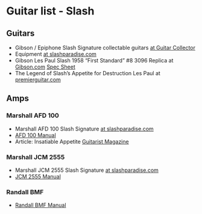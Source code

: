 # Guitar list - Slash

## Guitars

* Gibson / Epiphone Slash Signature collectable guitars [at Guitar Collector](http://www.guitarscollector.com/slash-guitars.html)
* Equipment [at slashparadise.com](http://www.slashparadise.com/site/equipment-guitars-amps-effects-slash.php)
* Gibson Les Paul Slash 1958 “First Standard” #8 3096 Replica at [Gibson.com](http://legacy.gibson.com/Products/Electric-Guitars/2017/Custom/Slash-1958-Les-Paul-First-Standard-8-3096-Replica.aspx) [Spec Sheet](https://images.gibson.com/Products/Electric-Guitars/2017/Custom/Slash-1958-LPFirstStandard-8-3096-Replica/Press/Documents/Slash-1958-LPFirstStandard-One-Sheet.pdf)
* The Legend of Slash’s Appetite for Destruction Les Paul at [premierguitar.com](https://www.premierguitar.com/articles/The_Legend_of_Slashs_Appetite_for_Destruction_Les_Paul)

## Amps

### Marshall AFD 100 
* Marshall AFD 100 Slash Signature [at slashparadise.com](https://www.slashparadise.com/equipment/marshall-afd100-slash-signature.php)
* [AFD 100 Manual](https://www.marshallamps.de/fileadmin/_marshall/downloads/all-manuals/AFD100-Handbuch.pdf)
* Article: Insatiable Appetite [Guitarist Magazine](https://www.slashparadise.com/media/interviews-slash/insatiable-appetite-guitarist-january-2011.pdf)

### Marshall JCM 2555
* Marshall JCM 2555 Slash Signature [at slashparadise.com](http://www.slashparadise.com/equipment/marshall-jcm2555-slash-signature.php) 
* [JCM 2555 Manual](https://www.marshallamps.de/fileadmin/_marshall/downloads/all-manuals/JCM2555SL-Handbuch.pdf)

### Randall BMF
* [Randall BMF Manual](https://www.randallamplifiers.com/wp-content/uploads/sites/9/2020/02/BMF-OwnersManual.pdf)
